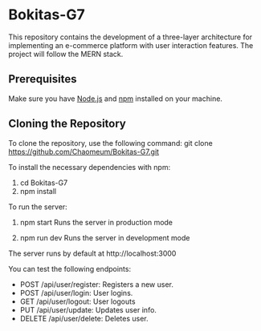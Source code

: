 # Bokitas-G7
This repository contains the development of a three-layer architecture for implementing an e-commerce platform with user interaction features. The project will follow the MERN stack.

## Prerequisites

Make sure you have [Node.js](https://nodejs.org/) and [npm](https://www.npmjs.com/get-npm) installed on your machine.

## Cloning the Repository

To clone the repository, use the following command:
git clone https://github.com/Chaomeum/Bokitas-G7.git

To install the necessary dependencies with npm:
1. cd Bokitas-G7
2. npm install

To run the server:
1. npm start
Runs the server in production mode

2. npm run dev
Runs the server in development mode

The server runs by default at http://localhost:3000

You can test the following endpoints:
* POST /api/user/register: Registers a new user.
* POST /api/user/login: User logins.
* GET /api/user/logout: User logouts
* PUT /api/user/update: Updates user info.
* DELETE /api/user/delete: Deletes user.